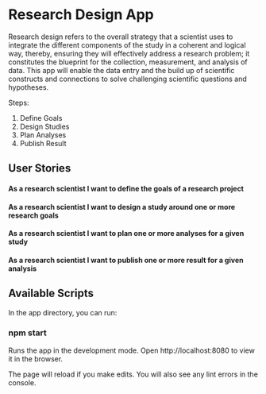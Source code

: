# Research Design App
Research design refers to the overall strategy that a scientist uses to integrate the different components of the study in a coherent and logical way, thereby, ensuring they will effectively address a research problem; it constitutes the blueprint for the collection, measurement, and analysis of data. This app will enable the data entry and the build up of scientific constructs and connections to solve challenging scientific questions and hypotheses.

Steps:
1. Define Goals
2. Design Studies
3. Plan Analyses
4. Publish Result

## User Stories
#### As a research scientist I want to define the goals of a research project
#### As a research scientist I want to design a study around one or more research goals
#### As a research scientist I want to plan one or more analyses for a given study
#### As a research scientist I want to publish one or more result for a given analysis

## Available Scripts
In the app directory, you can run:

### npm start

Runs the app in the development mode.
Open http://localhost:8080 to view it in the browser.

The page will reload if you make edits.
You will also see any lint errors in the console.